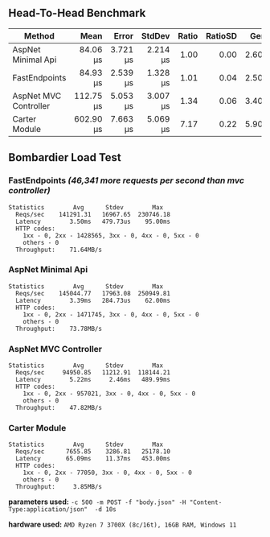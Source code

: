 ## Head-To-Head Benchmark

|                Method |      Mean |    Error |   StdDev | Ratio | RatioSD |  Gen 0 |  Gen 1 | Allocated |
|---------------------- |----------:|---------:|---------:|------:|--------:|-------:|-------:|----------:|
|    AspNet Minimal Api |  84.06 μs | 3.721 μs | 2.214 μs |  1.00 |    0.00 | 2.6000 |      - |     21 KB |
|         FastEndpoints |  84.93 μs | 2.539 μs | 1.328 μs |  1.01 |    0.04 | 2.5000 |      - |     21 KB |
| AspNet MVC Controller | 112.75 μs | 5.053 μs | 3.007 μs |  1.34 |    0.06 | 3.4000 | 0.1000 |     28 KB |
|         Carter Module | 602.90 μs | 7.663 μs | 5.069 μs |  7.17 |    0.22 | 5.9000 | 2.9000 |     49 KB |

## Bombardier Load Test

### FastEndpoints *(46,341 more requests per second than mvc controller)*
```
Statistics        Avg      Stdev        Max
  Reqs/sec    141291.31   16967.65  230746.18
  Latency        3.50ms   479.73us    95.00ms
  HTTP codes:
    1xx - 0, 2xx - 1428565, 3xx - 0, 4xx - 0, 5xx - 0
    others - 0
  Throughput:    71.64MB/s
```
### AspNet Minimal Api
```
Statistics        Avg      Stdev        Max
  Reqs/sec    145044.77   17963.08  250949.81
  Latency        3.39ms   284.73us    62.00ms
  HTTP codes:
    1xx - 0, 2xx - 1471745, 3xx - 0, 4xx - 0, 5xx - 0
    others - 0
  Throughput:    73.78MB/s
```
### AspNet MVC Controller
```
Statistics        Avg      Stdev        Max
  Reqs/sec     94950.85   11212.91  118144.21
  Latency        5.22ms     2.46ms   489.99ms
  HTTP codes:
    1xx - 0, 2xx - 957021, 3xx - 0, 4xx - 0, 5xx - 0
    others - 0
  Throughput:    47.82MB/s
```
### Carter Module
```
Statistics        Avg      Stdev        Max
  Reqs/sec      7655.85    3286.81   25178.10
  Latency       65.09ms    11.37ms   453.00ms
  HTTP codes:
    1xx - 0, 2xx - 77050, 3xx - 0, 4xx - 0, 5xx - 0
    others - 0
  Throughput:     3.85MB/s
```

**parameters used:** `-c 500 -m POST -f "body.json" -H "Content-Type:application/json"  -d 10s`

**hardware used:** `AMD Ryzen 7 3700X (8c/16t), 16GB RAM, Windows 11`

 <!-- .\bomb.exe -c 500 -m POST -f "body.json" -H "Content-Type:application/json"  -d 10s http://localhost:5000/benchmark/ok/123 -->

<!-- ```
{
  "FirstName": "xxc",
  "LastName": "yyy",
  "Age": 23,
  "PhoneNumbers": [
    "1111111111",
    "2222222222",
    "3333333333",
    "4444444444",
    "5555555555"
  ]
}
``` -->

